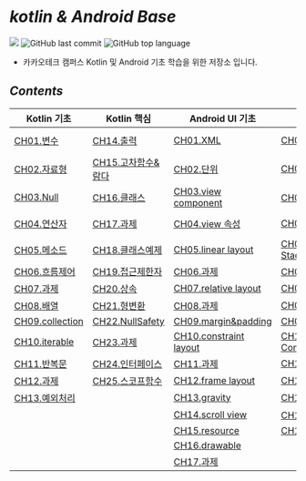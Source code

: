 # *kotlin & Android Base*

![](https://img.shields.io/badge/start%20date%20%20-24.04.08-green?style=flat-square&logo=start) ![GitHub last commit](https://img.shields.io/github/last-commit/ichanguk/kotlinBase?style=flat-square) ![GitHub top language](https://img.shields.io/github/languages/top/ichanguk/kotlinBase?color=orange&logo=java&style=flat-square)


- 카카오테크 캠퍼스 Kotlin 및 Android 기초 학습을 위한 저장소 입니다.

## *Contents*
<table>
  <thead>
    <tr>
      <th>Kotlin 기초</th>
      <th>Kotlin 핵심</th>
      <th>Android UI 기초</th>
      <th colspan="2">Android Studio 핵심</th>
    </tr>
  </thead>
  <tbody>
    <tr>
      <td><a href="https://github.com/ichanguk/KotlinAndroidBase/blob/main/kotlin/01.%EB%B3%80%EC%88%98/%EB%B3%80%EC%88%98.kts">CH01.변수</a></td>
      <td><a href="https://github.com/ichanguk/KotlinAndroidBase/blob/main/kotlin/14.%EC%B6%9C%EB%A0%A5/%EC%B6%9C%EB%A0%A5.kts">CH14.출력</a></td>
      <td><a href="https://github.com/ichanguk/KotlinAndroidBase/blob/main/Android/%EC%95%88%EB%93%9C%EB%A1%9C%EC%9D%B4%EB%93%9C_UI/XML.txt">CH01.XML</a></td>
      <td><a href="https://github.com/ichanguk/KotlinAndroidBase/blob/main/Android/activity/MainActivity.kt">CH01.Activity</a></td>
      <td><a href="https://github.com/ichanguk/KotlinAndroidBase/tree/main/Android/RecyclerView">CH16.recycler view</a></td>
    </tr>
    <tr>
      <td><a href="https://github.com/ichanguk/KotlinAndroidBase/blob/main/kotlin/02.%EC%9E%90%EB%A3%8C%ED%98%95/%EC%9E%90%EB%A3%8C%ED%98%95.kts">CH02.자료형</a></td>
      <td><a href="https://github.com/ichanguk/KotlinAndroidBase/blob/main/kotlin/15.%EA%B3%A0%EC%B0%A8%ED%95%A8%EC%88%98_%EB%9E%8C%EB%8B%A4/%EA%B3%A0%EC%B0%A8%ED%95%A8%EC%88%98_%EB%9E%8C%EB%8B%A4.kts">CH15.고차함수&람다</a></td>
      <td><a href="https://github.com/ichanguk/KotlinAndroidBase/blob/main/Android/%EC%95%88%EB%93%9C%EB%A1%9C%EC%9D%B4%EB%93%9C_UI/%EB%8B%A8%EC%9C%84.txt">CH02.단위</a></td>
      <td><a href="https://github.com/ichanguk/KotlinAndroidBase/tree/main/Android/viewControl">CH02.ViewControl</a></td>
      <td><a href="https://github.com/ichanguk/KotlinAndroidBase/tree/main/Android/%EA%B3%BC%EC%A0%9C/hw8">CH17.과제</a></td>
    </tr>
    <tr>
      <td><a href="https://github.com/ichanguk/KotlinAndroidBase/blob/main/kotlin/03.Null/Null.kts">CH03.Null</a></td>
      <td><a href="https://github.com/ichanguk/KotlinAndroidBase/tree/main/kotlin/16.%ED%81%B4%EB%9E%98%EC%8A%A4">CH16.클래스</a></td>
      <td><a href="https://github.com/ichanguk/KotlinAndroidBase/blob/main/Android/%EC%95%88%EB%93%9C%EB%A1%9C%EC%9D%B4%EB%93%9C_UI/viewCoponent.txt">CH03.view component</a></td>
      <td><a href="https://github.com/ichanguk/KotlinAndroidBase/tree/main/Android/%EA%B3%BC%EC%A0%9C/hw5">CH03.과제</a></td>
      <td><a href="https://github.com/ichanguk/KotlinAndroidBase/tree/main/Android/tabLayout_viewPager">CH18.tab layout & pager</a></td>
    </tr>
    <tr>
      <td><a href="https://github.com/ichanguk/KotlinAndroidBase/blob/main/kotlin/04.%EC%97%B0%EC%82%B0%EC%9E%90/%EC%97%B0%EC%82%B0%EC%9E%90.kts">CH04.연산자</a></td>
      <td><a href="https://github.com/ichanguk/KotlinAndroidBase/tree/main/kotlin/17.%EA%B3%BC%EC%A0%9C">CH17.과제</a></td>
      <td><a href="https://github.com/ichanguk/KotlinAndroidBase/blob/main/Android/%EC%95%88%EB%93%9C%EB%A1%9C%EC%9D%B4%EB%93%9C_UI/view%EC%86%8D%EC%84%B1.txt">CH04.view 속성</a></td>
      <td><a href="https://github.com/ichanguk/KotlinAndroidBase/tree/main/Android/Intent">CH04.Intent</a></td>
      <td><a href="https://github.com/ichanguk/KotlinAndroidBase/tree/main/Android/SharedPreference">CH19.shared preference</a></td>
    </tr>
    <tr>
      <td><a href="https://github.com/ichanguk/KotlinAndroidBase/blob/main/kotlin/05.%EB%A9%94%EC%86%8C%EB%93%9C/%EB%A9%94%EC%86%8C%EB%93%9C.kts">CH05.메소드</a></td>
      <td><a href="https://github.com/ichanguk/KotlinAndroidBase/blob/main/kotlin/18.%ED%81%B4%EB%9E%98%EC%8A%A4%EC%98%88%EC%A0%9C/%ED%81%B4%EB%9E%98%EC%8A%A4%EC%98%88%EC%A0%9C_%EC%9E%85%EC%B6%9C%EA%B8%88.kts">CH18.클래스예제</a></td>
      <td><a href="https://github.com/ichanguk/KotlinAndroidBase/blob/main/Android/layout/linearlayout.xml">CH05.linear layout</a></td>
      <td><a href="https://github.com/ichanguk/KotlinAndroidBase/tree/main/Android/ActivityStack">CH05.Activity Stack</a></td>
      <td></td>
    </tr>
    <tr>
      <td><a href="https://github.com/ichanguk/KotlinAndroidBase/blob/main/kotlin/06.%ED%9D%90%EB%A6%84%EC%A0%9C%EC%96%B4/%ED%9D%90%EB%A6%84%EC%A0%9C%EC%96%B4.kts">CH06.흐름제어</a></td>
      <td><a href="https://github.com/ichanguk/KotlinAndroidBase/blob/main/kotlin/19.%EC%A0%91%EA%B7%BC%EC%A0%9C%ED%95%9C%EC%9E%90/%EC%A0%91%EA%B7%BC%EC%A0%9C%ED%95%9C%EC%9E%90.kts">CH19.접근제한자</a></td>
      <td><a href="https://github.com/ichanguk/KotlinAndroidBase/blob/main/Android/layout/hw1.xml">CH06.과제</a></td>
      <td><a href="https://github.com/ichanguk/KotlinAndroidBase/tree/main/Android/%EA%B3%BC%EC%A0%9C/hw6">CH06.과제</a></td>
      <td></td>
    </tr>
    <tr>
      <td><a href="https://github.com/ichanguk/KotlinAndroidBase/tree/main/kotlin/07.%EA%B3%BC%EC%A0%9C">CH07.과제</a></td>
      <td><a href="https://github.com/ichanguk/KotlinAndroidBase/tree/main/kotlin/20.%EC%83%81%EC%86%8D">CH20.상속</a></td>
      <td><a href="https://github.com/ichanguk/KotlinAndroidBase/tree/main/Android/layout/relativelayout">CH07.relative layout</a></td>
      <td><a href="https://github.com/ichanguk/KotlinAndroidBase/tree/main/Android/fragment">CH07.fragment</a></td>
      <td></td>
    </tr>
    <tr>
      <td><a href="https://github.com/ichanguk/KotlinAndroidBase/blob/main/kotlin/08.%EB%B0%B0%EC%97%B4/%EB%B0%B0%EC%97%B4.kts">CH08.배열</a></td>
      <td><a href="https://github.com/ichanguk/KotlinAndroidBase/blob/main/kotlin/21.%ED%98%95%EB%B3%80%ED%99%98/%ED%98%95%EB%B3%80%ED%99%98.kts">CH21.형변환</a></td>
      <td><a href="https://github.com/ichanguk/KotlinAndroidBase/tree/main/Android/layout/hw2">CH08.과제</a></td>
      <td><a href="https://github.com/ichanguk/KotlinAndroidBase/tree/main/Android/thread">CH08.thread</a></td>
      <td></td>
    </tr>
    <tr>
      <td><a href="https://github.com/ichanguk/KotlinAndroidBase/blob/main/kotlin/09.collection/collection.kts">CH09.collection</a></td>
      <td><a href="https://github.com/ichanguk/KotlinAndroidBase/blob/main/kotlin/22.NullSafety/nullSafety.kts">CH22.NullSafety</a></td>
      <td><a href="https://github.com/ichanguk/KotlinAndroidBase/blob/main/Android/layout/margin_padding.xml">CH09.margin&padding</a></td>
      <td><a href="https://github.com/ichanguk/KotlinAndroidBase/tree/main/Android/Async">CH09.Async</a></td>
      <td></td>
    </tr>
    <tr>
      <td><a href="https://github.com/ichanguk/KotlinAndroidBase/blob/main/kotlin/10.iterable/iterable.kts">CH10.iterable</a></td>
      <td><a href="https://github.com/ichanguk/KotlinAndroidBase/tree/main/kotlin/23.%EA%B3%BC%EC%A0%9C">CH23.과제</a></td>
      <td><a href="https://github.com/ichanguk/KotlinAndroidBase/tree/main/Android/layout/constraintlayout">CH10.constraint layout</a></td>
      <td><a href="https://github.com/ichanguk/KotlinAndroidBase/tree/main/Android/ApplicationContext">CH10.Application Context</a></td>
      <td></td>
    </tr>
    <tr>
      <td><a href="https://github.com/ichanguk/KotlinAndroidBase/tree/main/kotlin/11.%EB%B0%98%EB%B3%B5%EB%AC%B8">CH11.반복문</a></td>
      <td><a href="https://github.com/ichanguk/KotlinAndroidBase/blob/main/kotlin/24.%EC%9D%B8%ED%84%B0%ED%8E%98%EC%9D%B4%EC%8A%A4/%EC%9D%B8%ED%84%B0%ED%8E%98%EC%9D%B4%EC%8A%A4.kts">CH24.인터페이스</a></td>
      <td><a href="https://github.com/ichanguk/KotlinAndroidBase/tree/main/Android/layout/hw3">CH11.과제</a></td>
      <td><a href="https://github.com/ichanguk/KotlinAndroidBase/tree/main/Android/resource">CH11.resource</a></td>
      <td></td>
    </tr>
    <tr>
      <td><a href="https://github.com/ichanguk/KotlinAndroidBase/tree/main/kotlin/12.%EA%B3%BC%EC%A0%9C">CH12.과제</a></td>
      <td><a href="https://github.com/ichanguk/KotlinAndroidBase/blob/main/kotlin/25.%EC%8A%A4%EC%BD%94%ED%94%84%ED%95%A8%EC%88%98/scopeFunction.kts">CH25.스코프함수</a></td>
      <td><a href="https://github.com/ichanguk/KotlinAndroidBase/blob/main/Android/layout/framelayout.xml">CH12.frame layout</a></td>
      <td><a href="https://github.com/ichanguk/KotlinAndroidBase/tree/main/Android/library">CH12.library</a></td>
      <td></td>
    </tr>
    <tr>
      <td><a href="https://github.com/ichanguk/KotlinAndroidBase/blob/main/kotlin/13.%EC%98%88%EC%99%B8%EC%B2%98%EB%A6%AC/%EC%98%88%EC%99%B8%EC%B2%98%EB%A6%AC.kts">CH13.예외처리</a></td>
      <td></td>
      <td><a href="https://github.com/ichanguk/KotlinAndroidBase/blob/main/Android/layout/gravity.xml">CH13.gravity</a></td>
      <td><a href="https://github.com/ichanguk/KotlinAndroidBase/tree/main/Android/AddView">CH13.add view</a></td>
      <td></td>
    </tr>
    <tr>
      <td></td>
      <td></td>
      <td><a href="https://github.com/ichanguk/KotlinAndroidBase/blob/main/Android/layout/scrollview.xml">CH14.scroll view</a></td>
      <td><a href="https://github.com/ichanguk/KotlinAndroidBase/tree/main/Android/%EA%B3%BC%EC%A0%9C/hw7">CH14.과제</a></td>
      <td></td>
    </tr>
    <tr>
      <td></td>
      <td></td>
      <td><a href="https://github.com/ichanguk/KotlinAndroidBase/blob/main/Android/layout/resource.xml">CH15.resource</a></td>
      <td><a href="https://github.com/ichanguk/KotlinAndroidBase/tree/main/Android/ListView">CH15.list view</a></td>
      <td></td>
    </tr>
    <tr>
      <td></td>
      <td></td>
      <td><a href="https://github.com/ichanguk/KotlinAndroidBase/tree/main/Android/drawable">CH16.drawable</a></td>
      <td></td>
      <td></td>
    </tr>
    <tr>
      <td></td>
      <td></td>
      <td><a href="https://github.com/ichanguk/KotlinAndroidBase/tree/main/Android/layout/hw4">CH17.과제</a></td>
      <td></td>
      <td></td>
    </tr>
  </tbody>
</table>
